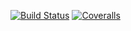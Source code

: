 [![Build Status](https://img.shields.io/travis/kuipercm/stublime.svg?style=plastic)](https://travis-ci.org/kuipercm/stublime)
[![Coveralls](https://img.shields.io/coveralls/kuipercm/stublime.svg?style=plastic)](https://coveralls.io/r/kuipercm/stublime)